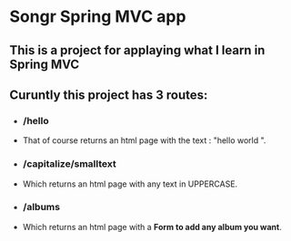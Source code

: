 # Songr Spring MVC app 
## This is a project for applaying what I learn in Spring MVC
## Curuntly this project has 3 routes:
- ### /hello 
- That of course returns an html page with the text : "hello world ".
- ### /capitalize/smalltext
- Which returns an html page with any text in UPPERCASE.
- ### /albums
- Which returns an html page with a **Form to add any album you want**.

